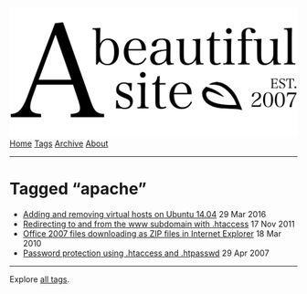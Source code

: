 <a href="../../index.html" class="header-link"><img src="../../images/logos/wordmark.svg" alt="A Beautiful Site" class="wordmark" /></a> <a href="../../index.html" class="nav-item">Home</a> <a href="../index.html" class="nav-item">Tags</a> <a href="../../posts/index.html" class="nav-item">Archive</a> <a href="../../about/index.html" class="nav-item">About</a>

---

# Tagged “apache”

- <a href="../../posts/adding-and-removing-virtual-hosts-on-ubuntu-1404/index.html" class="post-list-item-link">Adding and removing virtual hosts on Ubuntu 14.04</a> 29 Mar 2016
- <a href="../../posts/redirecting-to-and-from-the-www-subdomain-with-htaccess/index.html" class="post-list-item-link">Redirecting to and from the www subdomain with .htaccess</a> 17 Nov 2011
- <a href="../../posts/office-2007-files-downloading-as-zip-in-internet-explorer/index.html" class="post-list-item-link">Office 2007 files downloading as ZIP files in Internet Explorer</a> 18 Mar 2010
- <a href="../../posts/password-protection-using-htaccess-and-htpasswd/index.html" class="post-list-item-link">Password protection using .htaccess and .htpasswd</a> 29 Apr 2007

---

Explore [all tags](../index.html).
